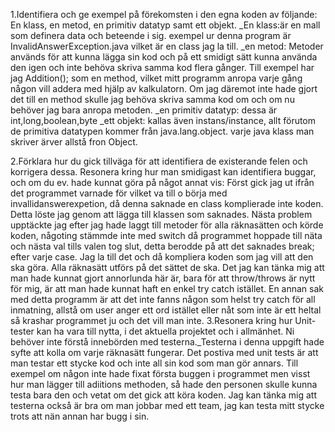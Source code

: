 1.Identifiera och ge exempel på förekomsten i den egna koden av följande: En klass, en metod, en primitiv datatyp samt ett objekt.
_En klass:är en mall som definera data och beteende i sig. exempel ur denna program är InvalidAnswerException.java vilket är en class jag la till.
_en metod: Metoder används för att kunna lägga sin kod och på ett smidigt sätt kunna använda den igen och inte behöva skriva samma kod flera gånger. Till exempel har jag Addition(); som en method, vilket mitt programm anropa varje gång någon vill addera med hjälp av kalkulatorn. Om jag däremot inte hade gjort det till en method skulle jag behöva skriva samma kod om och om nu behöver jag bara anropa metoden. 
_en primitiv datatyp: dessa är int,long,boolean,byte
_ett objekt: kallas även instans/instance, allt förutom de primitiva datatypen kommer från java.lang.object. varje java klass man skriver ärver allstå fron Object.



2.Förklara hur du gick tillväga för att identifiera de existerande felen och korrigera dessa. Resonera kring hur man smidigast kan identifiera buggar, och om du ev. hade kunnat göra på något annat vis: Först gick jag ut ifrån det programmet varnade för vilket va till o börja med invallidanswerexpetion, då denna saknade en class komplierade inte koden. Detta löste jag genom att lägga till klassen som saknades. Nästa problem upptäckte jag efter jag hade laggt till metoder för alla räknasätten och körde koden, någoting stämmde inte med switch då programmet hoppade till näta och nästa val tills valen tog slut, detta berodde på att det saknades break; efter varje case. Jag la till det och då kompliera koden som jag vill att den ska göra. Alla räknasätt utförs på det sättet de ska. Det jag kan tänka mig att man hade kunnat gjort annorlunda här är, bara för att throw/throws är nytt för mig, är att man hade kunnat haft en enkel try catch istället. En annan sak med detta programm är att det inte fanns någon som helst try catch för all inmatning, allstå om user anger ett ord istället eller nåt som inte är ett heltal så krashar programmet ju och det vill man inte. 
3.Resonera kring hur Unit-tester kan ha vara till nytta, i det aktuella projektet och i allmänhet. Ni behöver inte förstå innebörden med testerna._Testerna i denna uppgift hade syfte att kolla om varje räknasätt fungerar. Det postiva med unit tests är att man testar ett stycke kod och inte all sin kod som man gör annars. Till exempel om någon inte hade fixat första buggen i programmet men visst hur man lägger till adiitions methoden, så hade den personen skulle kunna testa bara den och vetat om det gick att köra koden. Jag kan tänka mig att testerna också är bra om man jobbar med ett team, jag kan testa mitt stycke trots att nän annan har bugg i sin. 